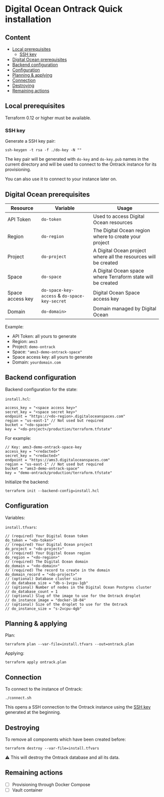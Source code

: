 Digital Ocean Ontrack Quick installation
========================================

## Content

* [Local prerequisites](#local-prerequisites)
  * [SSH key](#ssh-key)
* [Digital Ocean prerequisites](#digital-ocean-prerequisites)
* [Backend configuration](#backend-configuration)
* [Configuration](#configuration)
* [Planning & applying](#planning--applying)
* [Connection](#connection)
* [Destroying](#destroying)
* [Remaining actions](#remaining-actions)

## Local prerequisites

Terraform 0.12 or higher must be available.

### SSH key

Generate a SSH key pair:

```
ssh-keygen -t rsa -f ./do-key -N ""
```

The key pair will be generated with `do-key` and `do-key.pub` names in the current directory
and will be used to connect to the Ontrack instance for its provisioning.

You can also use it to connect to your instance later on.

## Digital Ocean prerequisites

| Resource | Variable | Usage |
|---|---|---|
| API Token | `do-token` | Used to access Digital Ocean resources |
| Region | `do-region` | The Digital Ocean region where to create your project |
| Project | `do-project` | A Digital Ocean project where all the resources will be created |
| Space | `do-space` | A Digital Ocean space where Terraform state will be created |
| Space access key | `do-space-key-access` & `do-space-key-secret` | Digital Ocean Space access key |
| Domain | `do-domain>` | Domain managed by Digital Ocean | 

Example:

* API Token: all yours to generate
* Region: `ams3`
* Project: `demo-ontrack`
* Space: `"ams3-demo-ontrack-space"`
* Space access key: all yours to generate
* Domain: `yourdomain.com`

## Backend configuration

Backend configuration for the state:

`install.hcl`:
```
access_key = "<space access key>"
secret_key = "<space secret key>"
endpoint = "https://<do-region>.digitaloceanspaces.com"
region = "us-east-1" // Not used but required
bucket = "<do-space>"
key = "<do-project>/production/terraform.tfstate"
```

For example:

```
// Key: ams3-demo-ontrack-space-key
access_key = "<redacted>"
secret_key = "<redacted>"
endpoint = "https://ams3.digitaloceanspaces.com"
region = "us-east-1" // Not used but required
bucket = "ams3-demo-ontrack-space"
key = "demo-ontrack/production/terraform.tfstate"
```

Initialize the backend:

```
terraform init --backend-config=install.hcl
```

## Configuration

Variables:

`install.tfvars`:
```
// (required) Your Digital Ocean token
do_token = "<do-token>"
// (required) Your Digital Ocean project
do_project = "<do-project>"
// (required) Your Digital Ocean region
do_region = "<do-region>"
// (required) The Digital Ocean domain
do_domain = "<do-domain>"
// (required) The record to create in the domain
do_domain_record = "<do-project>" 
// (optional) Database cluster size
// do_database_size = "db-s-1vcpu-1gb"
// (optional) Number of nodes in the Digital Ocean Postgres cluster
// do_database_count = 1
// (optional) Slug of the image to use for the Ontrack droplet
// do_instance_image = "docker-18-04"
// (optional) Size of the droplet to use for the Ontrack
// do_instance_size = "s-2vcpu-4gb"
```

## Planning & applying

Plan:

```
terraform plan --var-file=install.tfvars --out=ontrack.plan
```

Applying:

```
terraform apply ontrack.plan
```

## Connection

To connect to the instance of Ontrack:

```
./connect.sh
```

This opens a SSH connection to the Ontrack instance using
the [SSH key](#ssh-key) generated at the beginning.

## Destroying

To remove all components which have been created before:

```
terraform destroy --var-file=install.tfvars
``` 

⚠️ This will destroy the Ontrack database and all its data.

## Remaining actions

* [ ] Provisioning through Docker Compose
* [ ] Vault container

